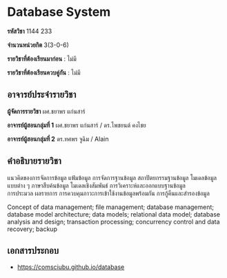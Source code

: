 # Database System

**รหัสวิชา** 1144 233

**จำนวนหน่วยกิต** 3(3-0-6)

**รายวิชาที่ต้องเรียนมาก่อน**   : ไม่มี

**รายวิชาที่ต้องเรียนควบคู่กัน**  : ไม่มี

## อาจารย์ประจำรายวิชา

**ผู้จัดการรายวิชา** ผศ.ชยาพร แก่นสาร์

**อาจารย์ผู้สอนกลุ่มที่ 1** ผศ.ชยาพร แก่นสาร์ / ดร.ไพชยนต์ คงไชย

**อาจารย์ผู้สอนกลุ่มที่ 2** ดร.ทศพร จูฉิม / Alain

## คำอธิบายรายวิชา

แนวคิดของการจัดการข้อมูล  แฟ้มข้อมูล  การจัดการฐานข้อมูล  สถาปัตยกรรมฐานข้อมูล 
โมเดลข้อมูลแบบต่าง ๆ  ภาษาสืบค้นข้อมูล  โมเดลเชิงสัมพันธ์  การวิเคราะห์และออกแบบฐานข้อมูล  
การประมวล  ผลรายการ  การควบคุมภาวะการเข้าใช้งานข้อมูลพร้อมกัน  การกู้คืนและสำรองข้อมูล  


Concept of data management;  file management;  database management;  database model architecture;  data models;  relational data model;  database analysis and design; transaction processing;  concurrency control and data recovery;  backup


## เอกสารประกอบ

* https://comsciubu.github.io/database

